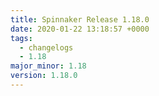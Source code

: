```yaml
---
title: Spinnaker Release 1.18.0
date: 2020-01-22 13:18:57 +0000
tags:
  - changelogs
  - 1.18
major_minor: 1.18
version: 1.18.0
---
```


<script src="https://gist.github.com/spinnaker-release/306d7e241272980642e918f64ed91fe3.js?file=1.18.0.md"></script>
